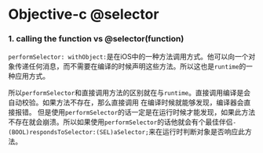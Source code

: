 # Objective-c @selector

### 1. calling the function vs @selector(function)

`performSelector: withObject:`是在iOS中的一种方法调用方式。他可以向一个对象传递任何消息，而不需要在编译的时候声明这些方法。所以这也是`runtime`的一种应用方式。

所以`performSelector`和直接调用方法的区别就在与`runtime`。直接调用编译是会自动校验。如果方法不存在，那么直接调用 在编译时候就能够发现，编译器会直接报错。
 但是使用`performSelector`的话一定是在运行时候才能发现，如果此方法不存在就会崩溃。所以如果使用`performSelector`的话他就会有个最佳伴侣`- (BOOL)respondsToSelector:(SEL)aSelector;`来在运行时判断对象是否响应此方法。







